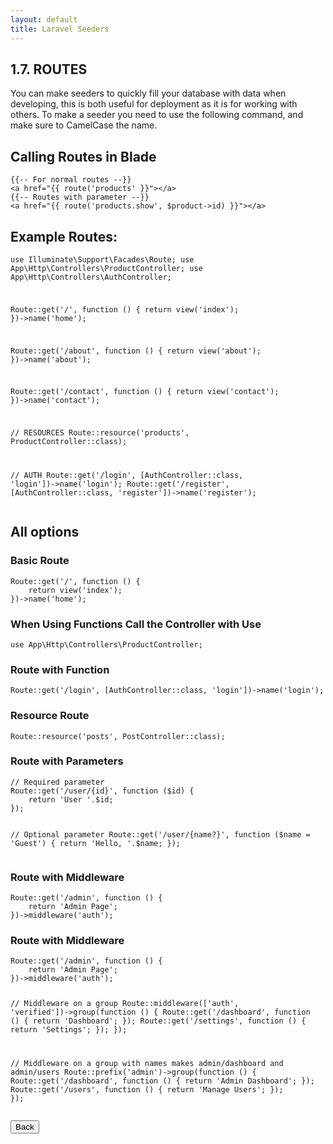 ```yaml
---
layout: default
title: Laravel Seeders
---
```


<h2>1.7. ROUTES</h2>
<p>You can make seeders to quickly fill your database with data when developing, this is both useful for deployment as it is for working with others. To make a seeder you need to use the following command, and make sure to CamelCase the name.</p>

<h2>Calling Routes in Blade</h2>
<div class="codesnippet-wrapper">
  <div class="line-numbers">
</div>
<pre class="codesnippet"><code>&#123;&#123;-- For normal routes --&#125;&#125;
&#60;a href="&#123;&#123; route('products' &#125;&#125;">&#60;/a&#62;
&#123;&#123;-- Routes with parameter --&#125;&#125;
&#60;a href="&#123;&#123; route('products.show', $product->id) &#125;&#125;">&#60;/a&#62;</code></pre></div>


<h2>Example Routes:</h2>
<div class="codesnippet-wrapper">
  <div class="line-numbers">
</div>
<pre class="codesnippet"><code><?php

use Illuminate\Support\Facades\Route;
use App\Http\Controllers\ProductController;
use App\Http\Controllers\AuthController;

Route::get('/', function () {
    return view('index');
})->name('home');

Route::get('/about', function () {
    return view('about');
})->name('about');

Route::get('/contact', function () {
    return view('contact');
})->name('contact');

// RESOURCES
Route::resource('products', ProductController::class);

// AUTH
Route::get('/login', [AuthController::class, 'login'])->name('login');
Route::get('/register', [AuthController::class, 'register'])->name('register');
</code></pre></div>

<h2>All options</h2>

<h3>Basic Route</h3>
<div class="codesnippet-wrapper">
  <div class="line-numbers">
</div>
<pre class="codesnippet"><code>Route::get('/', function () {
    return view('index');
})->name('home');</code></pre></div>


<h3>When Using Functions Call the Controller with Use</h3>
<div class="codesnippet-wrapper">
  <div class="line-numbers">
</div>
<pre class="codesnippet"><code>use App\Http\Controllers\ProductController;</code></pre></div>


<h3>Route with Function</h3>
<div class="codesnippet-wrapper">
  <div class="line-numbers">
</div>
<pre class="codesnippet"><code>Route::get('/login', [AuthController::class, 'login'])->name('login');</code></pre></div>


<h3>Resource Route</h3>
<div class="codesnippet-wrapper">
  <div class="line-numbers">
</div>
<pre class="codesnippet"><code>Route::resource('posts', PostController::class);</code></pre></div>


<h3>Route with Parameters</h3>
<div class="codesnippet-wrapper">
  <div class="line-numbers">
</div>
<pre class="codesnippet"><code>// Required parameter
Route::get('/user/{id}', function ($id) {
    return 'User '.$id;
});

// Optional parameter
Route::get('/user/{name?}', function ($name = 'Guest') {
    return 'Hello, '.$name;
});</code></pre></div>


<h3>Route with Middleware</h3>
<div class="codesnippet-wrapper">
  <div class="line-numbers">
</div>
<pre class="codesnippet"><code>Route::get('/admin', function () {
    return 'Admin Page';
})->middleware('auth');</code></pre></div>


<h3>Route with Middleware</h3>
<div class="codesnippet-wrapper">
  <div class="line-numbers">
</div>
<pre class="codesnippet"><code>Route::get('/admin', function () {
    return 'Admin Page';
})->middleware('auth');

// Middleware on a group
Route::middleware(['auth', 'verified'])->group(function () {
    Route::get('/dashboard', function () {
        return 'Dashboard';
    });
    Route::get('/settings', function () {
        return 'Settings';
    });
});

// Middleware on a group with names makes admin/dashboard and admin/users
Route::prefix('admin')->group(function () {
    Route::get('/dashboard', function () {
        return 'Admin Dashboard';
    });
    Route::get('/users', function () {
        return 'Manage Users';
    });
});</code></pre></div>

<a href="/views/laravel/controller"><button>Back</button></a>
